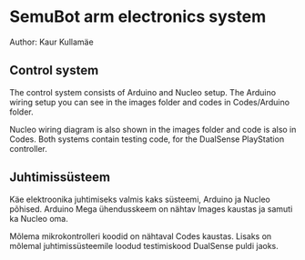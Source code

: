 # SemuBot arm electronics system

Author: Kaur Kullamäe


## Control system

The control system consists of Arduino and Nucleo setup. The Arduino wiring setup you can see in the images folder and codes in Codes/Arduino folder.

Nucleo wiring diagram is also shown in the images folder and code is also in Codes. Both systems contain testing code, for the DualSense PlayStation controller.


## Juhtimissüsteem

Käe elektroonika juhtimiseks valmis kaks süsteemi, Arduino ja Nucleo põhised. Arduino Mega ühendusskeem on nähtav Images kaustas ja samuti ka Nucleo oma. 

Mõlema mikrokontrolleri koodid on nähtaval Codes kaustas. Lisaks on mõlemal juhtimissüsteemile loodud testimiskood DualSense puldi jaoks.
